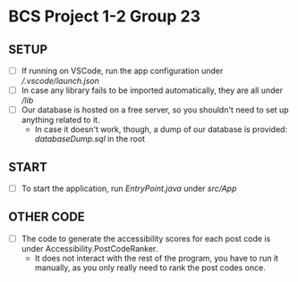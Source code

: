 # BCS Project 1-2 Group 23



## SETUP
- [ ] If running on VSCode, run the app configuration under */.vscode/launch.json*
- [ ] In case any library fails to be imported automatically, they are all under */lib*
- [ ] Our database is hosted on a free server, so you shouldn't need to set up anything related to it.
  - In case it doesn't work, though, a dump of our database is provided: *databaseDump.sql* in the root

## START
- [ ] To start the application, run *EntryPoint.java* under *src/App*

## OTHER CODE
- [ ] The code to generate the accessibility scores for each post code is under Accessibility.PostCodeRanker.
  - It does not interact with the rest of the program, you have to run it manually, as you only really need to rank the post codes once.